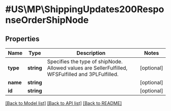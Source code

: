 # #US\MP\ShippingUpdates200ResponseOrderShipNode

## Properties

Name | Type | Description | Notes
------------ | ------------- | ------------- | -------------
**type** | **string** | Specifies the type of shipNode. Allowed values are SellerFulfilled, WFSFulfilled and 3PLFulfilled. | [optional]
**name** | **string** |  | [optional]
**id** | **string** |  | [optional]


[[Back to Model list]](../) [[Back to API list]](../../Api/US/MP) [[Back to README]](../../README.md)
